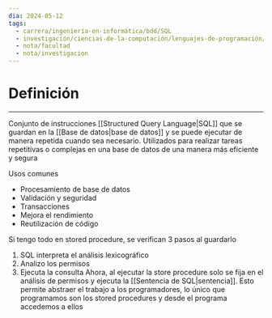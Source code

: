 ```yaml
---
dia: 2024-05-12
tags:
  - carrera/ingeniería-en-informática/bdd/SQL
  - investigación/ciencias-de-la-computación/lenguajes-de-programación/lenguaje-SQL
  - nota/facultad
  - nota/investigacion
---
```

# Definición
---
Conjunto de instrucciones [[Structured Query Language|SQL]] que se guardan en la [[Base de datos|base de datos]] y se puede ejecutar de manera repetida cuando sea necesario. Utilizados para realizar tareas repetitivas o complejas en una base de datos de una manera más eficiente y segura

Usos comunes
* Procesamiento  de base de datos
* Validación y seguridad
* Transacciones
* Mejora el rendimiento
* Reutilización de código

Si tengo todo en stored procedure, se verifican 3 pasos al guardarlo
1. SQL interpreta el análisis lexicográfico
2. Analizo los permisos
3. Ejecuta la consulta
Ahora, al ejecutar la store procedure solo se fija en el análisis de permisos y ejecuta la [[Sentencia de SQL|sentencia]]. Esto permite abstraer el trabajo a los programadores, lo único que programamos son los stored procedures y desde el programa accedemos a ellos